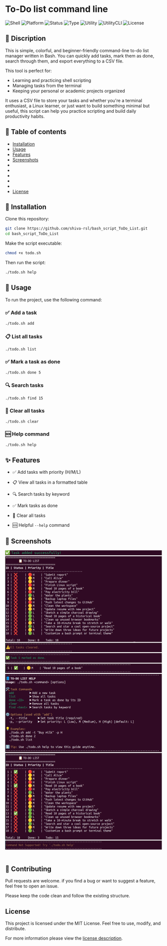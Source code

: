# To-Do list command line


![Shell](https://img.shields.io/badge/Language-Bash-important)
![Platform](https://img.shields.io/badge/Works%20on-Linux%20%7C%20macOS-blue)
![Status](https://img.shields.io/badge/Status-Active-brightgreen)
![Type](https://img.shields.io/badge/Type-CLI-blueviolet)
![Utility](https://camo.githubusercontent.com/e1a277e3defa6ff27da011bd511fb4b47875296da045dbcaf8071c78ac2b840b/68747470733a2f2f696d672e736869656c64732e696f2f7374617469632f76313f6c6162656c3d5574696c697479266d6573736167653d4c696e757826636f6c6f723d626c7565)
![UtilityCLI](https://camo.githubusercontent.com/31de86713e46fdc9a6d9e11fe0e41d5716ac4158a19a614f5c0e8fa594bcc73c/68747470733a2f2f696d672e736869656c64732e696f2f7374617469632f76313f6c6162656c3d5574696c697479266d6573736167653d436f6d6d616e642532304c696e6526636f6c6f723d626c756576696f6c6574)
![License](https://img.shields.io/badge/License-MIT-lightgrey)



## 📝 Discription


This is simple, colorful, and beginner-friendly command-line to-do list manager written in Bash. You can quickly add tasks, mark them as done, search through them, and export everything to a CSV file.

This tool is perfect for:

- Learning and practicing shell scripting
- Managing tasks from the terminal
- Keeping your personal or academic projects organized


 It uses a CSV file to store your tasks and
whether you're a terminal enthusiast, a Linux learner, or just want to build something minimal but useful, this script can help you practice scripting and build daily productivity habits.

## 📂 Table of contents
- [Installation](#installation)
- [Usage](#usage)
- [Features](#-features)
- [Screenshots](#-screenshots)
- []()
- []()
- []()
- []()
- []()
- [License](#license)


## 💾 Installation

Clone this repository:
```bash
git clone https://github.com/shiva-rsl/bash_script_ToDo_List.git 
cd bash_script_ToDo_List
```

Make the script executable:
```bash
chmod +x todo.sh
```

Then run the script:

```bash
./todo.sh help
```
## 🚀 Usage
To run the project, use the following command:

### ✅ Add a task

``` bash 
./todo.sh add 
```

### 📋 List all tasks
```
./todo.sh list
```

### ✅ Mark a task as done
```
./todo.sh done 5
```

### 🔍 Search tasks
```
./todo.sh find 15
```

### 🧹 Clear all tasks
```
./todo.sh clear
```

### 🆘 Help command
```
./todo.sh help
```



## ✨ Features

- ✅ Add tasks with priority (H/M/L)

- 📋 View all tasks in a formatted table

- 🔍 Search tasks by keyword

- ✅ Mark tasks as done

- 🧹 Clear all tasks

- 🆘 Helpful ```--help``` command


## 📸 Screenshots



![add_task](Screenshots/add_task.png)
![list_tasks](Screenshots/todo_list.png)
![clear](Screenshots/todo_clear.png)
![done](Screenshots/todo_done_5.png)
![find](Screenshots/todo_find_find_by_ID_2.png)
![help](Screenshots/todo_help.png)
![list_chcked](Screenshots/todo_list_done.png)
![else](Screenshots/erreor_last_2.png)
![]()
![]()
![]()
![]()
![]()
![]()
![]()
![]()
![]()

## 🤝 Contributing
Pull requests are welcome. if you find a bug or want to suggest a feature, feel free to open an issue.

Please keep the code clean and follow the existing structure. 

## License

This project is licensed under the MIT License. Feel free to use, modify, and distribute.

For more information please view the [license description](https://choosealicense.com/licenses/mit/).
